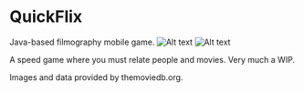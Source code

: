 # QuickFlix
Java-based filmography mobile game.
![Alt text](http://i.imgur.com/9yH6dJ7.png "Screenshot 1")
![Alt text](http://i.imgur.com/zEwQPst.png "Screenshot 2")

A speed game where you must relate people and movies. Very much a WIP.

Images and data provided by themoviedb.org.
